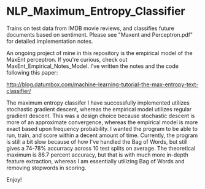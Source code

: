 # NLP_Maximum_Entropy_Classifier
Trains on test data from IMDB movie reviews, and classifies future documents based on sentiment.
Please see "Maxent and Perceptron.pdf" for detailed implementation notes.

An ongoing project of mine in this repository is the empirical model of the MaxEnt perceptron. If you're curious, check out MaxEnt_Empirical_Notes_Model. I've written the notes and the code following this paper:

http://blog.datumbox.com/machine-learning-tutorial-the-max-entropy-text-classifier/

The maximum entropy classifer I have successfully implemented utilizes stochastic gradient descent, whereas the empirical model utilizes regular gradient descent. This was a design choice because stochastic descent is more of an approximate convergence, whereas the empirical model is more exact based upon frequency probability. I wanted the program to be able to run, train, and score within a decent amount of time. Currently, the program is still a bit slow because of how I've handled the Bag of Words, but still gives a 74-78% accurracy across 10 test splits on average. The theoretical maximum is 86.7 percent accuracy, but that is with much more in-depth feature extraction, whereas I am essentially utilizing Bag of Words and removing stopwords in scoring.

Enjoy!
